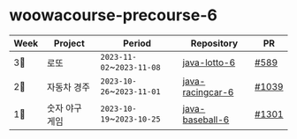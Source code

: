 # woowacourse-precourse-6

| Week | Project | Period | Repository | PR |
| --- | --- | --- | --- | --- |
|3⃣|로또|`2023-11-02`~`2023-11-08`|[java-lotto-6](https://github.com/jungeun5-choi/java-lotto-6)|[#589](https://github.com/woowacourse-precourse/java-lotto-6/pull/589)|
|2⃣|자동차 경주|`2023-10-26`~`2023-11-01`|[java-racingcar-6](https://github.com/jungeun5-choi/java-racingcar-6)|[#1039](https://github.com/woowacourse-precourse/java-racingcar-6/pull/1039)|
|1⃣|숫자 야구 게임|`2023-10-19`~`2023-10-25`|[java-baseball-6](https://github.com/jungeun5-choi/java-baseball-6/tree/jungeun5-choi)|[#1301](https://github.com/woowacourse-precourse/java-baseball-6/pull/1301)|
